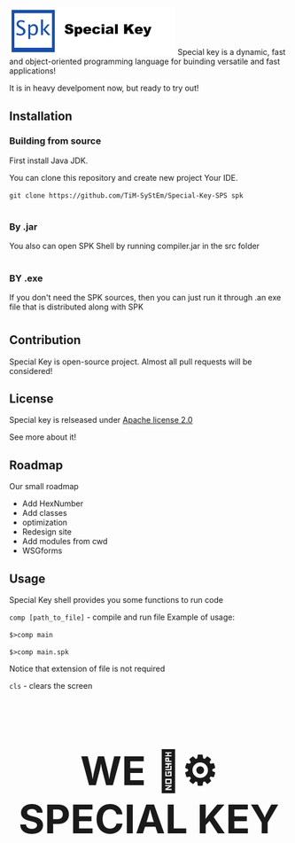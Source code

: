 <img src="branding/icon.png" width="300" alt="SPK">
Special key is a dynamic, fast and object-oriented programming language for buinding versatile and fast applications!

It is in heavy develpoment now, but ready to try out!
## Installation
### Building from source
First install Java JDK.

You can clone this repository and create new project Your IDE.

`
git clone https://github.com/TiM-SyStEm/Special-Key-SPS spk
`
#
### By .jar
You also can open SPK Shell by running compiler.jar in the src folder
#
### BY .exe
If you don't need the SPK sources, then you can just run it through .an exe file that is distributed along with SPK
#
## Contribution
Special Key is open-source project. Almost all pull requests will be considered!

## License
Special key is relseased under <a href="https://en.wikipedia.org/wiki/Apache_License">Apache license 2.0</a>

See more about it!

## Roadmap
Our small roadmap
* Add HexNumber
* Add classes
* optimization
* Redesign site
* Add modules from cwd
* WSGforms
## Usage
Special Key shell provides you some functions to run code

`comp [path_to_file]` - compile and run file
Example of usage:

`$>comp main`

`$>comp main.spk`

Notice that extension of file is not required

`cls` - clears the screen

<h1 align="middle" style="font-size: 72px;">WE 💖⚙️ SPECIAL KEY</h1>
